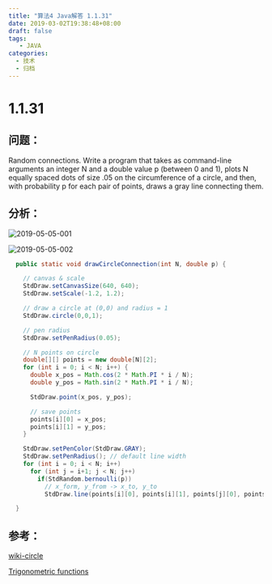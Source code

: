 ```yaml
---
title: "算法4 Java解答 1.1.31"
date: 2019-03-02T19:38:48+08:00
draft: false
tags:
   - JAVA
categories:
  - 技术
  - 归档
---
```



# 1.1.31

## 问题：

Random connections. Write a program that takes as command-line arguments an integer N and a double value p (between 0 and 1), plots N equally spaced dots of size .05 on the circumference of a circle, and then, with probability p for each pair of points, draws a gray line connecting them.

## 分析：

![2019-05-05-001](https://gitee.com/gdhu/prvpic/raw/master/2019-05-05-001.jpg)

![2019-05-05-002](https://gitee.com/gdhu/prvpic/raw/master/2019-05-05-002.jpg)

```java
  public static void drawCircleConnection(int N, double p) {

    // canvas & scale
    StdDraw.setCanvasSize(640, 640);
    StdDraw.setScale(-1.2, 1.2);

    // draw a circle at (0,0) and radius = 1
    StdDraw.circle(0,0,1);

    // pen radius
    StdDraw.setPenRadius(0.05);

    // N points on circle
    double[][] points = new double[N][2];
    for (int i = 0; i < N; i++) {
      double x_pos = Math.cos(2 * Math.PI * i / N);
      double y_pos = Math.sin(2 * Math.PI * i / N);

      StdDraw.point(x_pos, y_pos);

      // save points
      points[i][0] = x_pos;
      points[i][1] = y_pos;
    }

    StdDraw.setPenColor(StdDraw.GRAY);
    StdDraw.setPenRadius(); // default line width
    for (int i = 0; i < N; i++)
      for (int j = i+1; j < N; j++)
        if(StdRandom.bernoulli(p))
          // x_form, y_from -> x_to, y_to
          StdDraw.line(points[i][0], points[i][1], points[j][0], points[j][1]);

  }
```

## 参考：

[wiki-circle](https://en.wikipedia.org/wiki/Circle#Equations)

[Trigonometric functions](https://en.wikipedia.org/wiki/Trigonometric_functions)
